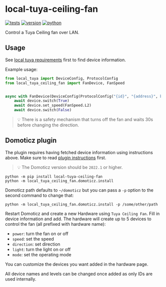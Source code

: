 # local-tuya-ceiling-fan

[![tests](https://github.com/gpajot/local-tuya-ceiling-fan/workflows/Test/badge.svg?branch=main&event=push)](https://github.com/gpajot/local-tuya-ceiling-fan/actions?query=workflow%3ATest+branch%3Amain+event%3Apush)
[![version](https://img.shields.io/pypi/v/local-tuya-ceiling-fan?label=stable)](https://pypi.org/project/local-tuya-ceiling-fan/)
[![python](https://img.shields.io/pypi/pyversions/local-tuya-ceiling-fan)](https://pypi.org/project/local-tuya-ceiling-fan/)

Control a Tuya Ceiling fan over LAN.

## Usage
See [local tuya requirements](https://github.com/gpajot/local-tuya#requirements) first to find device information.

Example usage:
```python
from local_tuya import DeviceConfig, ProtocolConfig
from local_tuya_ceiling_fan import FanDevice, FanSpeed


async with FanDevice(DeviceConfig(ProtocolConfig("{id}", "{address}", b"{key}"))) as device:
    await device.switch(True)
    await device.set_speed(FanSpeed.L2)
    await device.switch(False)
```

> 💡 There is a safety mechanism that turns off the fan and waits 30s before changing the direction.

## Domoticz plugin
The plugin requires having fetched device information using instructions above.
Make sure to read [plugin instructions](https://www.domoticz.com/wiki/Using_Python_plugins) first.
> 💡 The Domoticz version should be `2022.1` or higher.

```shell
python -m pip install local-tuya-ceiling-fan
python -m local_tuya_ceiling_fan.domoticz.install
```
Domoticz path defaults to `~/domoticz` but you can pass a `-p` option to the second command to change that:
```shell
python -m local_tuya_ceiling_fan.domoticz.install -p /some/other/path
```

Restart Domoticz and create a new Hardware using `Tuya Ceiling Fan`. Fill in device information and add.
The hardware will create up to 5 devices to control the fan (all prefixed with hardware name):
- `power`: turn the fan on or off
- `speed`: set the speed
- `direction`: set direction
- `light`: turn the light on or off
- `mode`: set the operating mode

You can customize the devices you want added in the hardware page.

All device names and levels can be changed once added as only IDs are used internally.
